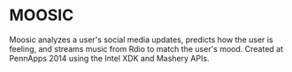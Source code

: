 MOOSIC
======
Moosic analyzes a user's social media updates, predicts how the user is feeling, and streams music from Rdio to match the user's mood.
Created at PennApps 2014 using the Intel XDK and Mashery APIs.
